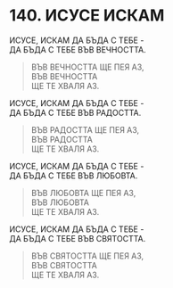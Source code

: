# 140. ИСУСЕ ИСКАМ  
  
ИСУСЕ, ИСКАМ ДА БЪДА С ТЕБЕ -  
ДА БЪДА С ТЕБЕ ВЪВ ВЕЧНОСТТА.  
> ВЪВ ВЕЧНОСТТА ЩЕ ПЕЯ АЗ,  
> ВЪВ ВЕЧНОСТТА  
> ЩЕ ТЕ ХВАЛЯ АЗ.  
  
ИСУСЕ, ИСКАМ ДА БЪДА С ТЕБЕ -  
ДА БЪДА С ТЕБЕ ВЪВ РАДОСТТА.  
> ВЪВ РАДОСТТА ЩЕ ПЕЯ АЗ,  
> ВЪВ РАДОСТТА  
> ЩЕ ТЕ ХВАЛЯ АЗ.  
  
ИСУСЕ, ИСКАМ ДА БЪДА С ТЕБЕ -  
ДА БЪДА С ТЕБЕ ВЪВ ЛЮБОВТА.  
> ВЪВ ЛЮБОВТА ЩЕ ПЕЯ АЗ,  
> ВЪВ ЛЮБОВТА  
> ЩЕ ТЕ ХВАЛЯ АЗ.  
  
ИСУСЕ, ИСКАМ ДА БЪДА С ТЕБЕ -  
ДА БЪДА С ТЕБЕ ВЪВ СВЯТОСТТА.  
> ВЪВ СВЯТОСТТА ЩЕ ПЕЯ АЗ,  
> ВЪВ СВЯТОСТТА  
> ЩЕ ТЕ ХВАЛЯ АЗ.  
